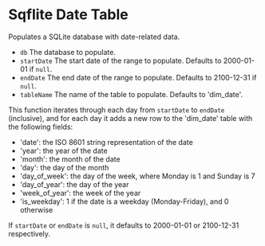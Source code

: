 # Sqflite Date Table

Populates a SQLite database with date-related data.

- `db` The database to populate.
- `startDate` The start date of the range to populate. Defaults to 2000-01-01 if `null`.
- `endDate` The end date of the range to populate. Defaults to 2100-12-31 if `null`.
- `tableName` The name of the table to populate. Defaults to 'dim_date'.

This function iterates through each day from `startDate` to `endDate` (inclusive), and for each day it adds a new row to
the 'dim_date' table with the following fields:
- 'date': the ISO 8601 string representation of the date
- 'year': the year of the date
- 'month': the month of the date
- 'day': the day of the month
- 'day_of_week': the day of the week, where Monday is 1 and Sunday is 7
- 'day_of_year': the day of the year
- 'week_of_year': the week of the year
- 'is_weekday': 1 if the date is a weekday (Monday-Friday), and 0 otherwise

If `startDate` or `endDate` is `null`, it defaults to 2000-01-01 or 2100-12-31 respectively.